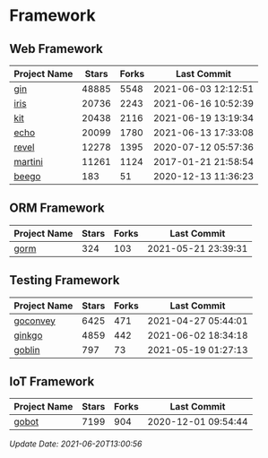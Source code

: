 # Framework

## Web Framework
| Project Name | Stars | Forks | Last Commit |
| ------------ | ----- | ----- | ----------- |
| [gin](https://github.com/gin-gonic/gin) | 48885 | 5548 | 2021-06-03 12:12:51 |
| [iris](https://github.com/kataras/iris) | 20736 | 2243 | 2021-06-16 10:52:39 |
| [kit](https://github.com/go-kit/kit) | 20438 | 2116 | 2021-06-19 13:19:34 |
| [echo](https://github.com/labstack/echo) | 20099 | 1780 | 2021-06-13 17:33:08 |
| [revel](https://github.com/revel/revel) | 12278 | 1395 | 2020-07-12 05:57:36 |
| [martini](https://github.com/go-martini/martini) | 11261 | 1124 | 2017-01-21 21:58:54 |
| [beego](https://github.com/astaxie/beego) | 183 | 51 | 2020-12-13 11:36:23 |

## ORM Framework
| Project Name | Stars | Forks | Last Commit |
| ------------ | ----- | ----- | ----------- |
| [gorm](https://github.com/jinzhu/gorm) | 324 | 103 | 2021-05-21 23:39:31 |

## Testing Framework
| Project Name | Stars | Forks | Last Commit |
| ------------ | ----- | ----- | ----------- |
| [goconvey](https://github.com/smartystreets/goconvey) | 6425 | 471 | 2021-04-27 05:44:01 |
| [ginkgo](https://github.com/onsi/ginkgo) | 4859 | 442 | 2021-06-02 18:34:18 |
| [goblin](https://github.com/franela/goblin) | 797 | 73 | 2021-05-19 01:27:13 |

## IoT Framework
| Project Name | Stars | Forks | Last Commit |
| ------------ | ----- | ----- | ----------- |
| [gobot](https://github.com/hybridgroup/gobot) | 7199 | 904 | 2020-12-01 09:54:44 |

*Update Date: 2021-06-20T13:00:56*